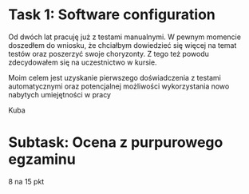 # Task 1: Software configuration

Od dwóch lat pracuję już z testami manualnymi. W pewnym momencie doszedłem do wniosku, że chciałbym dowiedzieć się więcej na temat testów oraz poszerzyć swoje choryzonty. Z tego też powodu zdecydowałem się na uczestnictwo w kursie. 

Moim celem jest uzyskanie pierwszego doświadczenia z testami automatycznymi oraz potencjalnej możliwości wykorzystania nowo nabytych umiejętności w pracy

Kuba

# Subtask: Ocena z purpurowego egzaminu
8 na 15 pkt
